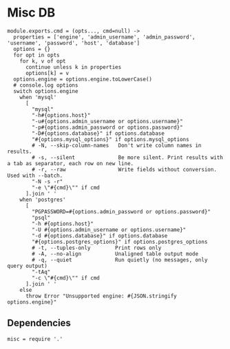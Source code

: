 
# Misc DB

    module.exports.cmd = (opts..., cmd=null) ->
      properties = ['engine', 'admin_username', 'admin_password', 'username', 'password', 'host', 'database']
      options = {}
      for opt in opts
        for k, v of opt
          continue unless k in properties
          options[k] = v
      options.engine = options.engine.toLowerCase()
      # console.log options
      switch options.engine
        when 'mysql'
          [
            "mysql"
            "-h#{options.host}"
            "-u#{options.admin_username or options.username}"
            "-p#{options.admin_password or options.password}"
            "-D#{options.database}" if options.database
            "#{options.mysql_options}" if options.mysql_options
            # -N, --skip-column-names   Don't write column names in results.
            # -s, --silent              Be more silent. Print results with a tab as separator, each row on new line.
            # -r, --raw                 Write fields without conversion. Used with --batch.
            "-N -s -r"
            "-e \"#{cmd}\"" if cmd
          ].join ' '
        when 'postgres'
          [
            "PGPASSWORD=#{options.admin_password or options.password}"
            "psql"
            "-h #{options.host}"
            "-U #{options.admin_username or options.username}"
            "-d #{options.database}" if options.database
            "#{options.postgres_options}" if options.postgres_options
            # -t, --tuples-only        Print rows only
            # -A, --no-align           Unaligned table output mode
            # -q, --quiet              Run quietly (no messages, only query output)
            "-tAq"
            "-c \"#{cmd}\"" if cmd
          ].join ' '
        else
          throw Error "Unsupported engine: #{JSON.stringify options.engine}"
      
## Dependencies

    misc = require '.'
